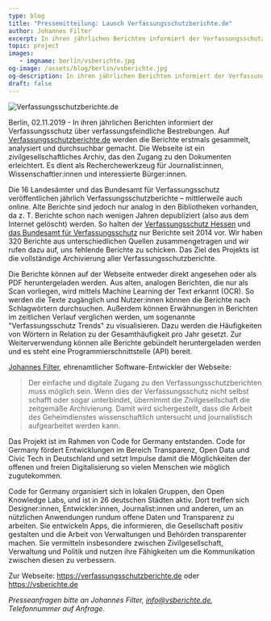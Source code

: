 ```yaml
---
type: blog
title: "Pressemitteilung: Launch Verfassungsschutzberichte.de"
author: Johannes Filter
excerpt: In ihren jährlichen Berichten informiert der Verfassungsschutz über verfassungsfeindliche Bestrebungen. Auf Verfassungsschutzberichte.de werden die Berichte erstmals gesammelt, analysiert und durchsuchbar gemacht.  Die Webseite ist ein zivilgesellschaftliches Archiv, das den Zugang zu den Berichten erleichtert. Es dient als Recherchewerkzeug für Journalist:innen, Wissenschafter:innen und interessierte Bürger:innen.
topic: project
images:
   - imgname: berlin/vsberichte.jpg
og-image: /assets/blog/berlin/vsberichte.jpg
og-description: In ihren jährlichen Berichten informiert der Verfassungsschutz über verfassungsfeindliche Bestrebungen. Auf Verfassungsschutzberichte.de werden die Berichte erstmals gesammelt, analysiert und durchsuchbar gemacht.  Die Webseite ist ein zivilgesellschaftliches Archiv, das den Zugang zu den Berichten erleichtert. Es dient als Recherchewerkzeug für Journalist:innen, Wissenschafter:innen und interessierte Bürger:innen.
draft: false
---
```


![Verfassungsschutzberichte.de](/blog/berlin/vsberichte.jpg)

Berlin, 02.11.2019 - In ihren jährlichen Berichten informiert der Verfassungsschutz über verfassungsfeindliche Bestrebungen. Auf [Verfassungsschutzberichte.de](https://verfassungsschutzberichte.de) werden die Berichte erstmals gesammelt, analysiert und durchsuchbar gemacht.  Die Webseite ist ein zivilgesellschaftliches Archiv, das den Zugang zu den Dokumenten erleichtert. Es dient als Recherchewerkzeug für Journalist:innen, Wissenschaftler:innen und interessierte Bürger:innen.

Die 16 Landesämter und das Bundesamt für Verfassungsschutz veröffentlichen jährlich Verfassungsschutzberichte – mittlerweile auch online.
Alte Berichte sind jedoch nur analog in den Bibliotheken vorhanden, da z. T. Berichte schon nach wenigen Jahren depubliziert (also aus dem Internet gelöscht) werden. So halten der [Verfassungsschutz Hessen](https://lfv.hessen.de/pr%C3%A4vention/informationsmaterial/jahresberichte-des-lfv-hessen) und [das Bundesamt für Verfassungsschutz](https://www.verfassungsschutz.de/de/oeffentlichkeitsarbeit/publikationen/verfassungsschutzberichte) nur Berichte seit 2014 vor. Wir haben 320 Berichte aus unterschiedlichen Quellen zusammengetragen und wir rufen dazu auf, uns fehlende Berichte zu schicken. Das Ziel des Projekts ist die vollständige Archivierung aller Verfassungsschutzberichte.

Die Berichte können auf der Webseite entweder direkt angesehen oder als PDF heruntergeladen werden. Aus alten, analogen Berichten, die nur als Scan vorliegen, wird mittels Machine Learning der Text erkannt (OCR). So werden die Texte zugänglich und Nutzer:innen können die Berichte nach Schlagwörtern durchsuchen. Außerdem können Erwähnungen in Berichten im zeitlichen Verlauf verglichen werden, um sogenannte "Verfassungsschutz Trends" zu visualisieren. Dazu werden die Häufigkeiten von Wörtern in Relation zu der Gesamthäufigkeit pro Jahr gesetzt. Zur Weiterverwendung können alle Berichte gebündelt heruntergeladen werden und es steht eine Programmierschnittstelle (API) bereit.

[Johannes Filter](https://johannesfilter.com), ehrenamtlicher Software-Entwickler der Webseite:

> Der einfache und digitale Zugang zu den Verfassungsschutzberichten muss möglich sein. Wenn dies der Verfassungsschutz nicht selbst schafft oder sogar unterbindet, übernimmt die Zivilgesellschaft die zeitgemäße Archivierung. Damit wird sichergestellt, dass die Arbeit des Geheimdienstes wissenschaftlich untersucht und journalistisch aufgearbeitet werden kann.

Das Projekt ist im Rahmen von Code for Germany entstanden. Code for Germany fördert Entwicklungen im Bereich Transparenz, Open Data und Civic Tech in Deutschland und setzt Impulse damit die Möglichkeiten der offenen und freien Digitalisierung so vielen Menschen wie möglich zugutekommen.

Code for Germany organisiert sich in lokalen Gruppen, den Open Knowledge Labs, und ist in 26 deutschen Städten aktiv. Dort treffen sich Designer:innen, Entwickler:innen, Journalist:innen und anderen, um an nützlichen Anwendungen rundum offene Daten und Transparenz zu arbeiten. Sie entwickeln Apps, die informieren, die Gesellschaft positiv gestalten und die Arbeit von Verwaltungen und Behörden transparenter machen. Sie vermitteln insbesondere zwischen Zivilgesellschaft, Verwaltung und Politik und nutzen ihre Fähigkeiten um die Kommunikation zwischen diesen zu verbessern.

Zur Webseite: <https://verfassungsschutzberichte.de> oder <https://vsberichte.de>

*Presseanfragen bitte an Johannes Filter, <info@vsberichte.de>, Telefonnummer auf Anfrage.*
